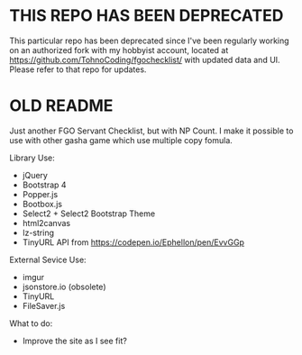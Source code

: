 # THIS REPO HAS BEEN DEPRECATED

This particular repo has been deprecated since I've been regularly working on an authorized fork with my hobbyist account, located at https://github.com/TohnoCoding/fgochecklist/ with updated data and UI. Please refer to that repo for updates.


# OLD README

Just another FGO Servant Checklist, but with NP Count.
I make it possible to use with other gasha game which use multiple copy fomula.

Library Use:
* jQuery
* Bootstrap 4
* Popper.js
* Bootbox.js
* Select2 + Select2 Bootstrap Theme
* html2canvas
* lz-string
* TinyURL API from https://codepen.io/Ephellon/pen/EvvGGp

External Sevice Use:
* imgur
* jsonstore.io (obsolete)
* TinyURL
* FileSaver.js

What to do:
* Improve the site as I see fit?
